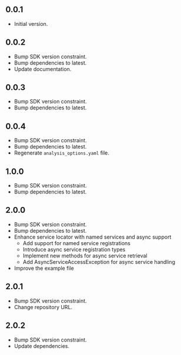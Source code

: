 ## 0.0.1

- Initial version.

## 0.0.2

- Bump SDK version constraint.
- Bump dependencies to latest.
- Update documentation.

## 0.0.3

- Bump SDK version constraint.
- Bump dependencies to latest.

## 0.0.4

- Bump SDK version constraint.
- Bump dependencies to latest.
- Regenerate `analysis_options.yaml` file.

## 1.0.0
- Bump SDK version constraint.
- Bump dependencies to latest.

## 2.0.0
- Bump SDK version constraint.
- Bump dependencies to latest.
- Enhance service locator with named services and async support
    - Add support for named service registrations
    - Introduce async service registration types
    - Implement new methods for async service retrieval
    - Add AsyncServiceAccessException for async service handling
- Improve the example file

## 2.0.1
- Bump SDK version constraint.
- Change repository URL.

## 2.0.2
- Bump SDK version constraint.
- Update dependencies.